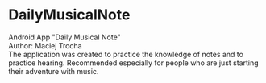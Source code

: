 # DailyMusicalNote
Android App "Daily Musical Note"<br />
Author: Maciej Trocha<br />
The application was created to practice the knowledge of notes and to practice hearing.
Recommended especially for people who are just starting their adventure with music.

